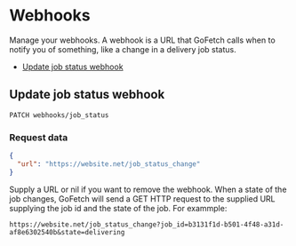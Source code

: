 # Webhooks

Manage your webhooks. A webhook is a URL that GoFetch calls when to notify you of something, like a change in a delivery job status.

* [Update job status webhook](#create-a-webhook)

## Update job status webhook

`PATCH webhooks/job_status`

### Request data

```JSON
{
  "url": "https://website.net/job_status_change"
}
```

Supply a URL or nil if you want to remove the webhook. When a state of the job changes, GoFetch will send a GET HTTP request to the supplied URL supplying the job id and the state of the job. For exammple:

```
https://website.net/job_status_change?job_id=b3131f1d-b501-4f48-a31d-af8e6302540b&state=delivering
```